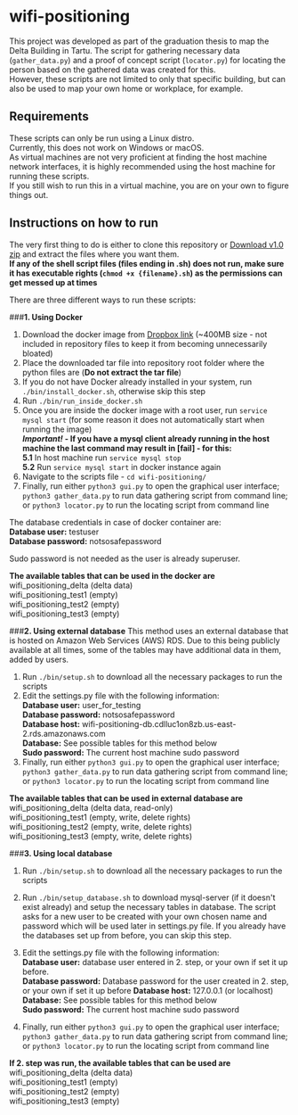 # wifi-positioning
This project was developed as part of the graduation thesis to map the Delta Building in Tartu. The script for gathering necessary data (`gather_data.py`) and a proof of concept script (`locator.py`) for locating the person based on the gathered data was created for this.  
However, these scripts are not limited to only that specific building, but can also be used to map your own home or workplace, for example.

## Requirements
These scripts can only be run using a Linux distro.  
Currently, this does not work on Windows or macOS.  
As virtual machines are not very proficient at finding the host machine network interfaces, it is highly recommended using the host machine for running these scripts.  
If you still wish to run this in a virtual machine, you are on your own to figure things out.

## Instructions on how to run
The very first thing to do is either to clone this repository or [Download v1.0 zip](https://github.com/geioi/wifi-positioning/archive/refs/tags/v1.0.zip) and extract the files where you want them.  
**If any of the shell script files (files ending in .sh) does not run, make sure it has executable rights (`chmod +x {filename}.sh`) as the permissions can get messed up at times**

There are three different ways to run these scripts: 

###**1. Using Docker**  
1. Download the docker image from [Dropbox link](https://www.dropbox.com/s/ng933r7go6sdoms/wifi_positioning.tar.gz?dl=1) (~400MB size - not included in repository files to keep it from becoming unnecessarily bloated)   
2. Place the downloaded tar file into repository root folder where the python files are (**Do not extract the tar file**)
3. If you do not have Docker already installed in your system, run `./bin/install_docker.sh`, otherwise skip this step
4. Run `./bin/run_inside_docker.sh`
5. Once you are inside the docker image with a root user, run `service mysql start` (for some reason it does not automatically start when running the image)  
**_Important!_ - If you have a mysql client already running in the host machine the last command may result in [fail] - for this:**  
   **5.1** In host machine run `service mysql stop`  
   **5.2** Run `service mysql start` in docker instance again  
6. Navigate to the scripts file - `cd wifi-positioning/`
7. Finally, run either `python3 gui.py` to open the graphical user interface; `python3 gather_data.py` to run data gathering script from command line; or `python3 locator.py` to run the locating script from command line

The database credentials in case of docker container are:   
**Database user:** testuser  
**Database password:** notsosafepassword  

Sudo password is not needed as the user is already superuser.

**The available tables that can be used in the docker are**  
wifi_positioning_delta (delta data)  
wifi_positioning_test1 (empty)  
wifi_positioning_test2 (empty)  
wifi_positioning_test3 (empty)   

###**2. Using external database**
This method uses an external database that is hosted on Amazon Web Services (AWS) RDS. Due to this being publicly available at all times, some of the tables may have additional data in them, added by users.
1. Run `./bin/setup.sh` to download all the necessary packages to run the scripts
2. Edit the settings.py file with the following information:  
   **Database user:** user_for_testing  
   **Database password:** notsosafepassword  
   **Database host:** wifi-positioning-db.cdlluc1on8zb.us-east-2.rds.amazonaws.com   
   **Database:** See possible tables for this method below  
   **Sudo password:** The current host machine sudo password
3. Finally, run either `python3 gui.py` to open the graphical user interface; `python3 gather_data.py` to run data gathering script from command line; or `python3 locator.py` to run the locating script from command line

**The available tables that can be used in external database are**  
wifi_positioning_delta (delta data, read-only)  
wifi_positioning_test1 (empty, write, delete rights)  
wifi_positioning_test2 (empty, write, delete rights)  
wifi_positioning_test3 (empty, write, delete rights) 

###**3. Using local database**
1. Run `./bin/setup.sh` to download all the necessary packages to run the scripts
2. Run `./bin/setup_database.sh` to download mysql-server (if it doesn't exist already) and setup the necessary tables in database. The script asks for a new user to be created with your own chosen name and password which will be used later in settings.py file. If you already have the databases set up from before, you can skip this step.    
3. Edit the settings.py file with the following information:  
   **Database user:** database user entered in 2. step, or your own if set it up before.  
   **Database password:** Database password for the user created in 2. step, or your own if set it up before
   **Database host:** 127.0.0.1 (or localhost)   
   **Database:** See possible tables for this method below  
   **Sudo password:** The current host machine sudo password  
   
4. Finally, run either `python3 gui.py` to open the graphical user interface; `python3 gather_data.py` to run data gathering script from command line; or `python3 locator.py` to run the locating script from command line  

**If 2. step was run, the available tables that can be used are**  
wifi_positioning_delta (delta data)  
wifi_positioning_test1 (empty)  
wifi_positioning_test2 (empty)  
wifi_positioning_test3 (empty)  

